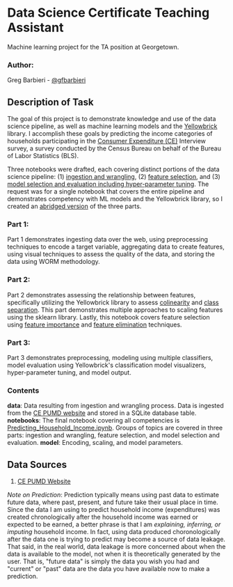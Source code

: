 # Data Science Certificate Teaching Assistant
Machine learning project for the TA position at Georgetown.

### Author:
Greg Barbieri - [@gfbarbieri](https://github.com/gfbarbieri)  

## Description of Task
The goal of this project is to demonstrate knowledge and use of the data science pipeline, as well as machine learning models and the [Yellowbrick](https://www.scikit-yb.org/en/latest/) library. I accomplish these goals by predicting the income categories of households participating in the [Consumer Expenditure (CE)](https://www.bls.gov/cex/home.htm) Interview survey, a survey conducted by the Census Bureau on behalf of the Bureau of Labor Statistics (BLS).

Three notebooks were drafted, each covering distinct portions of the data science pipeline: (1) [ingestion and wrangling](notebooks/Part_1_Ingest_Wrangle_Data.ipynb), (2) [feature selection](notebooks/Part_2_Exploration_Feature_Selection.ipynb), and (3) [model selection and evaluation including hyper-parameter tuning](notebooks/Part_3_Model_Selection_Evaluation.ipynb). The request was for a single notebook that covers the entire pipeline and demonstrates competency with ML models and the Yellowbrick library, so I created an [abridged version](notebooks/Predicting_Household_Income.ipynb) of the three parts.

### Part 1:
Part 1 demonstrates ingesting data over the web, using preprocessing techniques to encode a target variable, aggregating data to create features, using visual techniques to assess the quality of the data, and storing the data using WORM methodology.

### Part 2:
Part 2 demonstrates assessing the relationship between features, specifically utilizing the Yellowbrick library to assess [colinearity](https://www.scikit-yb.org/en/latest/api/features/rankd.html#rank-2d) and [class separation](https://www.scikit-yb.org/en/latest/api/features/radviz.html). This part demonstrates multiple approaches to scaling features using the sklearn library. Lastly, this notebook covers feature selection using [feature importance](https://www.scikit-yb.org/en/latest/api/model_selection/importances.html) and [feature elimination](https://scikit-learn.org/stable/modules/generated/sklearn.feature_selection.RFECV.html) techniques.

### Part 3:
Part 3 demonstrates preprocessing, modeling using multiple classifiers, model evaluation using Yellowbrick's classification model visualizers, hyper-parameter tuning, and model output.

### Contents
**data**: Data resulting from ingestion and wrangling process. Data is ingested from the [CE PUMD website](https://www.bls.gov/cex/pumd_data.htm) and stored in a SQLite database table.  
**notebooks**: The final notebook covering all competencies is [Predicting_Household_Income.ipynb](notebooks/Predicting_Household_Income.ipynb). Groups of topics are covered in three parts: ingestion and wrangling, feature selection, and model selection and evaluation.
**model**: Encoding, scaling, and model parameters.  

## Data Sources
1. [CE PUMD Website](https://www.bls.gov/cex/pumd.htm)

*Note on Prediction*: Prediction typically means using past data to estimate future data, where past, present, and future take their usual place in time. Since the data I am using to predict household income (expenditures) was created chronologically after the household income was earned or expected to be earned, a better phrase is that I am _explaining, inferring, or imputing_ household income. In fact, using data produced choronologically after the data one is trying to predict may become a source of data leakage. That said, in the real world, data leakage is more concerned about when the data is available to the model, not when it is theoretically generated by the user. That is, "future data" is simply the data you wish you had and "current" or "past" data are the data you have available now to make a prediction.

